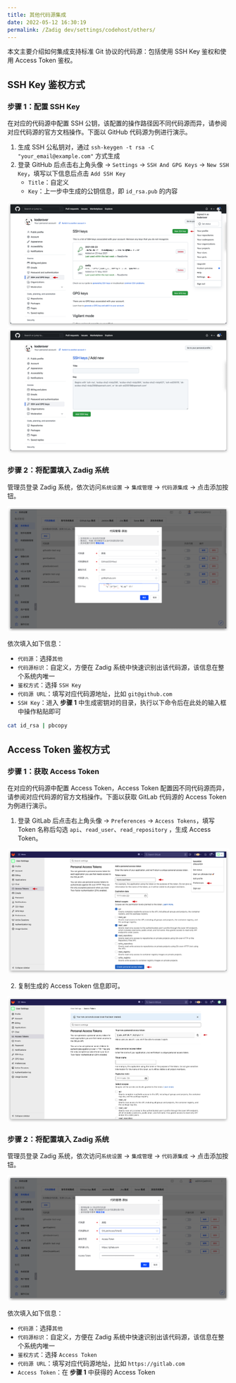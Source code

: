 ```yaml
---
title: 其他代码源集成
date: 2022-05-12 16:30:19
permalink: /Zadig dev/settings/codehost/others/
---
```


本文主要介绍如何集成支持标准 Git 协议的代码源：包括使用 SSH Key 鉴权和使用 Access Token 鉴权。

## SSH Key 鉴权方式

### 步骤 1：配置 SSH Key

在对应的代码源中配置 SSH 公钥，该配置的操作路径因不同代码源而异，请参阅对应代码源的官方文档操作。下面以 GitHub 代码源为例进行演示。

1. 生成 SSH 公私钥对，通过 `ssh-keygen -t rsa -C "your_email@example.com"` 方式生成
2. 登录 GitHub 后点击右上角头像 -> `Settings` -> `SSH And GPG Keys` -> `New SSH Key`，填写以下信息后点击 `Add SSH Key`
    -  `Title`：自定义
    -  `Key`：上一步中生成的公钥信息，即 `id_rsa.pub` 的内容

![github_ssh_key](../_images/github_ssh_key.png)
![github_ssh_key](../_images/github_ssh_key_1.png)

### 步骤 2：将配置填入 Zadig 系统

管理员登录 Zadig 系统，依次访问`系统设置` -> `集成管理` -> `代码源集成` -> 点击添加按钮。

![other_git_config](../_images/ssh_key_git_config.png)

依次填入如下信息：

- `代码源`：选择`其他`
- `代码源标识`：自定义，方便在 Zadig 系统中快速识别出该代码源，该信息在整个系统内唯一
- `鉴权方式`：选择 `SSH Key`
- `代码源 URL`：填写对应代码源地址，比如 `git@github.com`
- `SSH Key`：进入 **步骤 1** 中生成密钥对的目录，执行以下命令后在此处的输入框中操作粘贴即可

``` bash
cat id_rsa | pbcopy
```

## Access Token 鉴权方式

### 步骤 1：获取 Access Token

在对应的代码源中配置 Access Token，Access Token 配置因不同代码源而异，请参阅对应代码源的官方文档操作。下面以获取 GitLab 代码源的 Access Token 为例进行演示。

1. 登录 GitLab 后点击右上角头像 -> `Preferences` -> `Access Tokens`，填写 Token 名称后勾选 `api`、`read_user`、`read_repository` ，生成 Access Token。

![other_git_config](../_images/gitlab_access_token.png)

2. 复制生成的 Access Token 信息即可。

![other_git_config](../_images/gitlab_access_token_2.png)

### 步骤 2：将配置填入 Zadig 系统

管理员登录 Zadig 系统，依次访问`系统设置` -> `集成管理` -> `代码源集成` -> 点击添加按钮。

![other_git_config](../_images/access_token_git_config.png)

依次填入如下信息：

- `代码源`：选择`其他`
- `代码源标识`：自定义，方便在 Zadig 系统中快速识别出该代码源，该信息在整个系统内唯一
- `鉴权方式`：选择 `Access Token`
- `代码源 URL`：填写对应代码源地址，比如 `https://gitlab.com`
- `Access Token`：在 **步骤 1** 中获得的 Access Token
